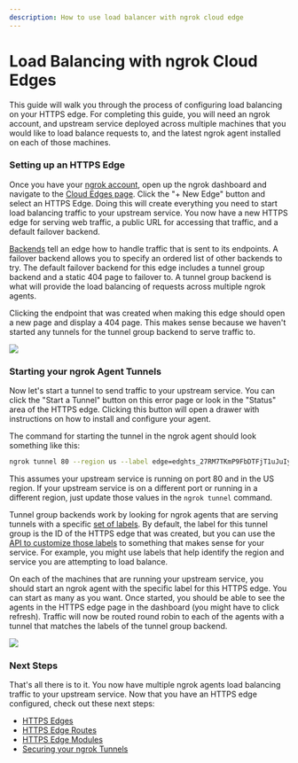 ```yaml
---
description: How to use load balancer with ngrok cloud edge
---
```


# Load Balancing with ngrok Cloud Edges

This guide will walk you through the process of configuring load balancing on your HTTPS edge. For completing this guide, you will need an ngrok account, and upstream service deployed across multiple machines that you would like to load balance requests to, and the latest ngrok agent installed on each of those machines.

### Setting up an HTTPS Edge

Once you have your [ngrok account](https://dashboard.ngrok.com), open up the ngrok dashboard and navigate to the [Cloud Edges page](https://dashboard.ngrok.comedges/). Click the "+ New Edge" button and select an HTTPS Edge. Doing this will create everything you need to start load balancing traffic to your upstream service. You now have a new HTTPS edge for serving web traffic, a public URL for accessing that traffic, and a default failover backend.

[Backends](/universal-gateway/edges/#backends) tell an edge how to handle traffic that is sent to its endpoints. A failover backend allows you to specify an ordered list of other backends to try. The default failover backend for this edge includes a tunnel group backend and a static 404 page to failover to. A tunnel group backend is what will provide the load balancing of requests across multiple ngrok agents.

Clicking the endpoint that was created when making this edge should open a new page and display a 404 page. This makes sense because we haven't started any tunnels for the tunnel group backend to serve traffic to.

![](/img/docs/default-edge-404-page.png)

### Starting your ngrok Agent Tunnels

Now let's start a tunnel to send traffic to your upstream service. You can click the "Start a Tunnel" button on this error page or look in the "Status" area of the HTTPS edge. Clicking this button will open a drawer with instructions on how to install and configure your agent.

The command for starting the tunnel in the ngrok agent should look something like this:

```bash
ngrok tunnel 80 --region us --label edge=edghts_27RM7TKmP9FbDTFjT1uJuIyBgRk
```

This assumes your upstream service is running on port 80 and in the US region. If your upstream service is on a different port or running in a different region, just update those values in the `ngrok tunnel` command.

Tunnel group backends work by looking for ngrok agents that are serving tunnels with a specific [set of labels](/universal-gateway/edges/#tunnel-group). By default, the label for this tunnel group is the ID of the HTTPS edge that was created, but you can use the [API to customize those labels](/api/resources/tunnel-group-backends#update-tunnel-group-backend) to something that makes sense for your service. For example, you might use labels that help identify the region and service you are attempting to load balance.

On each of the machines that are running your upstream service, you should start an ngrok agent with the specific label for this HTTPS edge. You can start as many as you want. Once started, you should be able to see the agents in the HTTPS edge page in the dashboard (you might have to click refresh). Traffic will now be routed round robin to each of the agents with a tunnel that matches the labels of the tunnel group backend.

![](/img/docs/https-edge-three-tunnels.png)

### Next Steps

That's all there is to it. You now have multiple ngrok agents load balancing traffic to your upstream service. Now that you have an HTTPS edge configured, check out these next steps:

- [HTTPS Edges](/http/#edges)
- [HTTPS Edge Routes](/http/#routes)
- [HTTPS Edge Modules](/traffic-policy/actions/)
- [Securing your ngrok Tunnels](/guides/other-guides/securing-your-tunnels)
